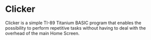 # Clicker
Clicker is a simple TI-89 Titanium BASIC program that enables the possibility to perform repetitive tasks without having to deal with the overhead of the main Home Screen.
